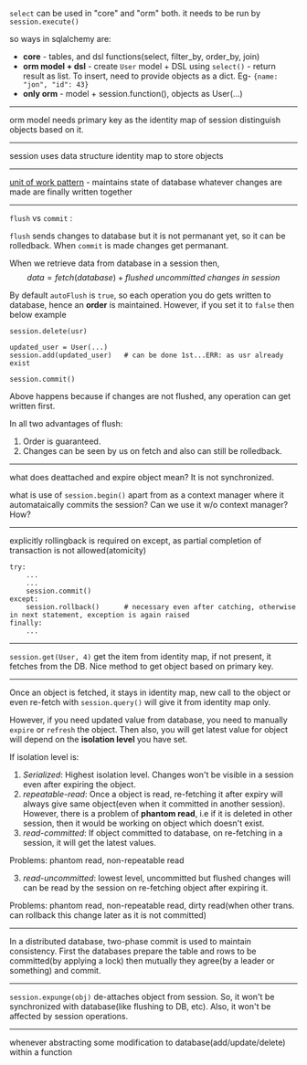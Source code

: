 `select` can be used in "core" and "orm" both.
it needs to be run by `session.execute()`

so ways in sqlalchemy are:

* **core** - tables, and dsl functions(select, filter_by, order_by, join)
* **orm model + dsl** - create `User` model + DSL using `select()` - return result as list. To insert, need to provide objects as a dict. Eg- `{name: "jon", "id": 43}`
* **only orm** - model + session.function(), objects as User(...)

---

orm model needs primary key as the identity map of session distinguish objects based on it.

---

session uses data structure identity map to store objects

---
[unit of work pattern](https://martinfowler.com/eaaCatalog/unitOfWork.html) - maintains state of database whatever changes are made are finally written together

---
`flush` vs `commit` : 

`flush` sends changes to database but it is not permanant yet, so it can be rolledback. When `commit` is made changes get permanant.

When we retrieve data from database in a session then, $$data = fetch(database) + flushed\ uncommitted\ changes\ in\ session$$

By default `autoFlush` is `true`, so each operation you do gets written to database, hence an **order** is maintained. However, if you set it to `false` then below example
    
    
    session.delete(usr)

    updated_user = User(...)
    session.add(updated_user)   # can be done 1st...ERR: as usr already exist

    session.commit()

Above happens because if changes are not flushed, any operation can get written first.

In all two advantages of flush:
    
1. Order is guaranteed.
2. Changes can be seen by us on fetch and also can still be rolledback.

---
what does deattached and expire object mean? It is not synchronized.

what is use of `session.begin()` apart from as a context manager where it automataically commits the session? Can we use it w/o context manager? How? 

---
explicitly rollingback is required on except, as partial completion of transaction is not allowed(atomicity)

    try:
        ...
        ...
        session.commit()
    except:
        session.rollback()      # necessary even after catching, otherwise in next statement, exception is again raised
    finally:
        ...

---
`session.get(User, 4)` get the item from identity map, if not present, it fetches from the DB. Nice method to get object based on primary key.

---
Once an object is fetched, it stays in identity map, new call to the object or even re-fetch with `session.query()` will give it from identity map only. 

However, if you need updated value from database, you need to manually `expire` or `refresh` the object. Then also, you will get latest value for object will depend on the **isolation level** you have set.

If isolation level is:

1. *Serialized*: Highest isolation level. Changes won't be visible in a session even after expiring the object.
2. *repeatable-read*: Once a object is read, re-fetching it after expiry will always give same object(even when it committed in another session). However, there is a problem of **phantom read**, i.e if it is deleted in other session, then it would be working on object which doesn't exist.
3. *read-committed*: If object committed to database, on re-fetching in a session, it will get the latest values. 

Problems: phantom read, non-repeatable read

3. *read-uncommitted*: lowest level, uncommitted but flushed changes will can be read by the session on re-fetching object after expiring it.

Problems: phantom read, non-repeatable read, dirty read(when other trans. can rollback this change later as it is not committed)

---
In a distributed database, two-phase commit is used to maintain consistency. First the databases prepare the table and rows to be committed(by applying a lock) then mutually they agree(by a leader or something) and commit.

---
`session.expunge(obj)` de-attaches object from session. So, it won't be synchronized with database(like flushing to DB, etc). Also, it won't be affected by session operations.

---
whenever abstracting some modification to database(add/update/delete) within a function 